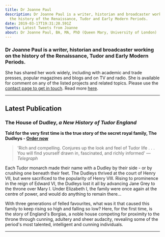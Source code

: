 ```yaml
---
title: Dr Joanne Paul
description: Dr Joanne Paul is a writer, historian and broadcaster working on
  the history of the Renaissance, Tudor and Early Modern Periods.
date: 2019-03-17T19:31:20.591Z
tweets: Latest Tweets from Joanne
about: Dr Joanne Paul, BA, MA, PhD (Queen Mary, University of London)
---
```

### Dr Joanne Paul is a writer, historian and broadcaster working on the history of the Renaissance, Tudor and Early Modern Periods.

She has shared her work widely, including with academic and trade presses, popular magazines and blogs and on TV and radio. She is available for comment on any of the listed projects and related topics. Please use the [contact page to get in touch](https://joannepaul.com/contact). Read more [here]("https://joannepaul.com/about"). 

- - -

## Latest Publication

### The House of Dudley,  *a New History of Tudor England*

**Told for the very first time is the true story of the secret royal family, The Dudleys - [Order now](https://uk.bookshop.org/a/12264/9781405937191)**

> 'Rich and compelling. Conjures up the look and feel of Tudor life . . . You will find yourself drawn in, fascinated, and richly informed' — *Telegraph*

Each Tudor monarch made their name with a Dudley by their side - or by crushing one beneath their feet. The Dudleys thrived at the court of Henry VII, but were sacrificed to the popularity of Henry VIII. Rising to prominence in the reign of Edward VI, the Dudleys lost it all by advancing Jane Grey to the throne over Mary I. Under Elizabeth I, the family were once again at the centre of power, and would do anything to remain there...

With three generations of felled favourites, what was it that caused this family to keep rising so high and falling so low? Here, for the first time, is the story of England's Borgias, a noble house competing for proximity to the throne through cunning, adultery and sheer audacity, revealing some of the period's most talented, intelligent and cunning individuals.

- - -
